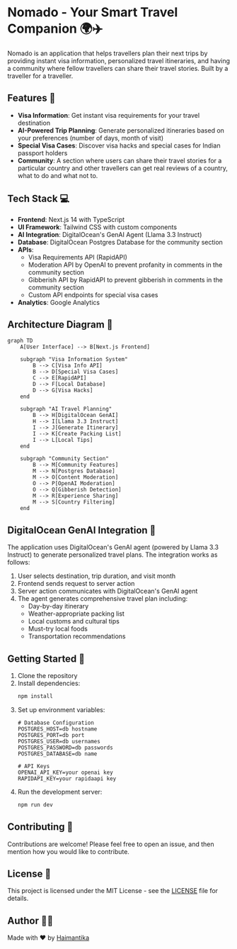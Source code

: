 # Nomado - Your Smart Travel Companion 🌍✈️

Nomado is an application that helps travellers plan their next trips by providing instant visa information, personalized travel itineraries, and having a community where fellow travellers can share their travel stories. Built by a traveller for a traveller. 

## Features 🚀

- **Visa Information**: Get instant visa requirements for your travel destination
- **AI-Powered Trip Planning**: Generate personalized itineraries based on your preferences (number of days, month of visit)
- **Special Visa Cases**: Discover visa hacks and special cases for Indian passport holders
- **Community**: A section where users can share their travel stories for a particular country and other travellers can get real reviews of a country, what to do and what not to. 


## Tech Stack 💻

- **Frontend**: Next.js 14 with TypeScript
- **UI Framework**: Tailwind CSS with custom components
- **AI Integration**: DigitalOcean's GenAI Agent (Llama 3.3 Instruct)
- **Database**: DigitalOcean Postgres Database for the community section
- **APIs**: 
  - Visa Requirements API (RapidAPI)
  - Moderation API by OpenAI to prevent profanity in comments in the community section
  - Gibberish API by RapidAPI to prevent gibberish in comments in the community section
  - Custom API endpoints for special visa cases
- **Analytics**: Google Analytics

## Architecture Diagram 📐

```mermaid
graph TD
    A[User Interface] --> B[Next.js Frontend]
    
    subgraph "Visa Information System"
        B --> C[Visa Info API]
        B --> D[Special Visa Cases]
        C --> E[RapidAPI]
        D --> F[Local Database]
        D --> G[Visa Hacks]
    end
    
    subgraph "AI Travel Planning"
        B --> H[DigitalOcean GenAI]
        H --> I[Llama 3.3 Instruct]
        I --> J[Generate Itinerary]
        I --> K[Create Packing List]
        I --> L[Local Tips]
    end
    
    subgraph "Community Section"
        B --> M[Community Features]
        M --> N[Postgres Database]
        M --> O[Content Moderation]
        O --> P[OpenAI Moderation]
        O --> Q[Gibberish Detection]
        M --> R[Experience Sharing]
        M --> S[Country Filtering]
    end
```

## DigitalOcean GenAI Integration 🤖

The application uses DigitalOcean's GenAI agent (powered by Llama 3.3 Instruct) to generate personalized travel plans. The integration works as follows:

1. User selects destination, trip duration, and visit month
2. Frontend sends request to server action
3. Server action communicates with DigitalOcean's GenAI agent
4. The agent generates comprehensive travel plan including:
   - Day-by-day itinerary
   - Weather-appropriate packing list
   - Local customs and cultural tips
   - Must-try local foods
   - Transportation recommendations

## Getting Started 🏁

1. Clone the repository
2. Install dependencies:
   ```bash
   npm install
   ```
3. Set up environment variables:
   ```env
   # Database Configuration
   POSTGRES_HOST=db hostname
   POSTGRES_PORT=db port
   POSTGRES_USER=db usernames
   POSTGRES_PASSWORD=db passwords
   POSTGRES_DATABASE=db name

   # API Keys
   OPENAI_API_KEY=your openai key
   RAPIDAPI_KEY=your rapidaapi key
   ```
4. Run the development server:
   ```bash
   npm run dev
   ```

## Contributing 🤝

Contributions are welcome! Please feel free to open an issue, and then mention how you would like to contribute.

## License 📄

This project is licensed under the MIT License - see the [LICENSE](https://github.com/Haimantika/all-things-travel/blob/main/LICENSE) file for details.

## Author 👩‍💻

Made with ❤️ by [Haimantika](https://x.com/haimantikam)
